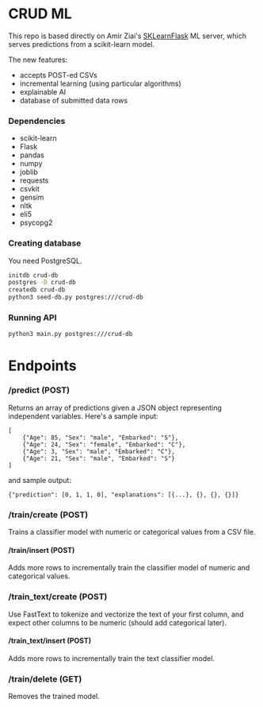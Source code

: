 # CRUD ML

This repo is based directly on Amir Ziai's <a href="https://github.com/amirziai/sklearnflask">SKLearnFlask</a> ML server, which serves predictions from a scikit-learn model.

The new features:
- accepts POST-ed CSVs
- incremental learning (using particular algorithms)
- explainable AI
- database of submitted data rows

### Dependencies
- scikit-learn
- Flask
- pandas
- numpy
- joblib
- requests
- csvkit
- gensim
- nltk
- eli5
- psycopg2

### Creating database
You need PostgreSQL.

```bash
initdb crud-db
postgres -D crud-db
createdb crud-db
python3 seed-db.py postgres:///crud-db
```

### Running API
```
python3 main.py postgres:///crud-db
```

# Endpoints
### /predict (POST)
Returns an array of predictions given a JSON object representing independent variables. Here's a sample input:
```
[
    {"Age": 85, "Sex": "male", "Embarked": "S"},
    {"Age": 24, "Sex": "female", "Embarked": "C"},
    {"Age": 3, "Sex": "male", "Embarked": "C"},
    {"Age": 21, "Sex": "male", "Embarked": "S"}
]
```

and sample output:
```
{"prediction": [0, 1, 1, 0], "explanations": [{...}, {}, {}, {}]}
```

### /train/create (POST)
Trains a classifier model with numeric or categorical values from a CSV file.

#### /train/insert (POST)
Adds more rows to incrementally train the classifier model of numeric and categorical values.

### /train_text/create (POST)
Use FastText to tokenize and vectorize the text of your first column, and expect other columns
to be numeric (should add categorical later).

#### /train_text/insert (POST)
Adds more rows to incrementally train the text classifier model.

### /train/delete (GET)
Removes the trained model.
